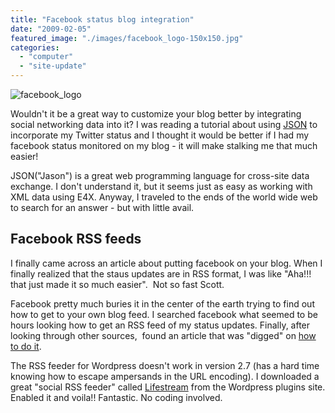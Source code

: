 ```yaml
---
title: "Facebook status blog integration"
date: "2009-02-05"
featured_image: "./images/facebook_logo-150x150.jpg"
categories: 
  - "computer"
  - "site-update"
---
```


![facebook_logo](./images/facebook_logo-150x150.jpg "facebook_logo")

Wouldn't it be a great way to customize your blog better by integrating social networking data into it? I was reading a tutorial about using [JSON](http://en.wikipedia.org/wiki/JSON) to incorporate my Twitter status and I thought it would be better if I had my facebook status monitored on my blog - it will make stalking me that much easier!

JSON("Jason") is a great web programming language for cross-site data exchange. I don't understand it, but it seems just as easy as working with XML data using E4X. Anyway, I traveled to the ends of the world wide web to search for an answer - but with little avail.

## Facebook RSS feeds

I finally came across an article about putting facebook on your blog. When I finally realized that the staus updates are in RSS format, I was like "Aha!!! that just made it so much easier".  Not so fast Scott.

Facebook pretty much buries it in the center of the earth trying to find out how to get to your own blog feed. I searched facebook what seemed to be hours looking how to get an RSS feed of my status updates. Finally, after looking through other sources,  found an article that was "digged" on [how to do it](http://www.andy-walters.com/get-facebook-status-rss-feed).

The RSS feeder for Wordpress doesn't work in version 2.7 (has a hard time knowing how to escape ampersands in the URL encoding). I downloaded a great "social RSS feeder" called [Lifestream](http://wordpress.org/extend/plugins/lifestream/) from the Wordpress plugins site. Enabled it and voila!! Fantastic. No coding involved.
